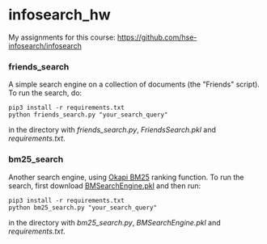 # infosearch_hw

My assignments for this course: https://github.com/hse-infosearch/infosearch
### friends_search
A simple search engine on a collection of documents (the "Friends" script). To run the search, do: </br>
```
pip3 install -r requirements.txt
python friends_search.py "your_search_query"
```
in the directory with *friends_search.py*, *FriendsSearch.pkl* and *requirements.txt*. </br>
### bm25_search
Another search engine, using [Okapi BM25](https://en.wikipedia.org/wiki/Okapi_BM25) ranking function. To run the search, first download [BMSearchEngine.pkl](https://drive.google.com/open?id=1o6kBTsrcZ4SFGcWaN21L_eV4Vevd8y6x) and then run: <br>
```
pip3 install -r requirements.txt
python bm25_search.py "your_search_query"
```
in the directory with *bm25_search.py*, *BMSearchEngine.pkl* and *requirements.txt*. </br>
